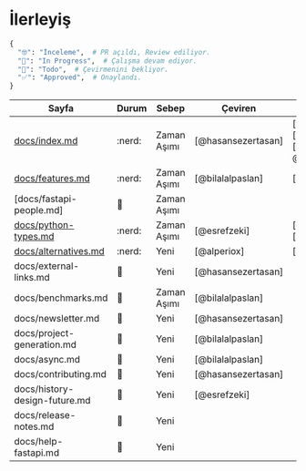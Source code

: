 # İlerleyiş

```python
{
  "🤓": "İnceleme",  # PR açıldı, Review ediliyor.
  "🚧": "In Progress",  # Çalışma devam ediyor.
  "🔳": "Todo",  # Çevirmenini bekliyor.
  "✅": "Approved",  # Onaylandı.
}
```

| Sayfa                                                                  | Durum                 | Sebep       | Çeviren            | Gözden Geçiren                              |
| ---------------------------------------------------------------------- | --------------------- | ----------- | ------------------ | ------------------------------------------- |
| [docs/index.md](https://github.com/tiangolo/fastapi/pull/10444)        | :nerd:                | Zaman Aşımı | [@hasansezertasan] | [@alperiox], [@esrefzeki], [@bilalalpaslan], @mertssmnoglu |
| [docs/features.md](https://github.com/tiangolo/fastapi/pull/10492)     | :nerd:                | Zaman Aşımı | [@bilalalpaslan]   | [@hasansezertasan]                          |
| [docs/fastapi-people.md]                                               | :construction:        | Zaman Aşımı |                    |                                             |
| [docs/python-types.md](https://github.com/tiangolo/fastapi/pull/10445) | :nerd:                | Zaman Aşımı | [@esrefzeki]       | [@hasansezertasan], [@bilalalpaslan]        |
| [docs/alternatives.md](https://github.com/tiangolo/fastapi/pull/10502) | :nerd:                | Yeni        | [@alperiox]        | [@hasansezertasan]                          |
| docs/external-links.md                                                 | :construction:        | Yeni        | [@hasansezertasan] |                                             |
| docs/benchmarks.md                                                     | :construction:        | Zaman Aşımı | [@bilalalpaslan]   |                                             |
| docs/newsletter.md                                                     | :construction:        | Yeni        | [@hasansezertasan] |                                             |
| docs/project-generation.md                                             | :construction:        | Yeni        | [@bilalalpaslan]   |                                             |
| docs/async.md                                                          | :construction:        | Yeni        | [@bilalalpaslan]   |                                             |
| docs/contributing.md                                                   | :construction:        | Yeni        | [@hasansezertasan] |                                             |
| docs/history-design-future.md                                          | :construction:        | Yeni        | [@esrefzeki]       |                                             |
| docs/release-notes.md                                                  | :white_square_button: | Yeni        |                    |                                             |
| docs/help-fastapi.md                                                   | :white_square_button: | Yeni        |                    |                                             |

